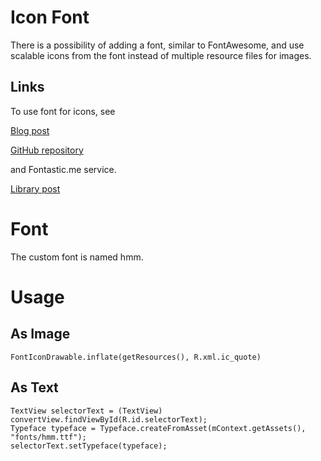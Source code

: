 # Icon Font

There is a possibility of adding a font, similar to FontAwesome, and use scalable icons from the font
instead of multiple resource files for images.

## Links

To use font for icons, see

[Blog post](http://blog.shamanland.com/2013/11/how-to-use-icon-fonts-in-android.html)

[GitHub repository](https://github.com/shamanland/fonticon)

and Fontastic.me service.

[Library post](http://blog.shamanland.com/p/android-fonticon-library.html)

# Font

The custom font is named hmm.

# Usage

## As Image

    FontIconDrawable.inflate(getResources(), R.xml.ic_quote)

## As Text

    TextView selectorText = (TextView) convertView.findViewById(R.id.selectorText);
    Typeface typeface = Typeface.createFromAsset(mContext.getAssets(), "fonts/hmm.ttf");
    selectorText.setTypeface(typeface);
